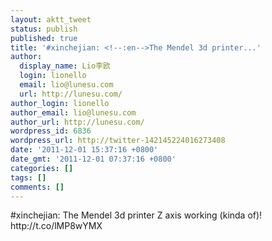 ```yaml
---
layout: aktt_tweet
status: publish
published: true
title: '#xinchejian: <!--:en-->The Mendel 3d printer...'
author:
  display_name: Lio李欧
  login: lionello
  email: lio@lunesu.com
  url: http://lunesu.com/
author_login: lionello
author_email: lio@lunesu.com
author_url: http://lunesu.com/
wordpress_id: 6836
wordpress_url: http://twitter-142145224016273408
date: '2011-12-01 15:37:16 +0800'
date_gmt: '2011-12-01 07:37:16 +0800'
categories: []
tags: []
comments: []
---
```

<p>#xinchejian: <!--:en-->The Mendel 3d printer Z axis working (kinda of)!<!--:--> http://t.co/lMP8wYMX</p>
